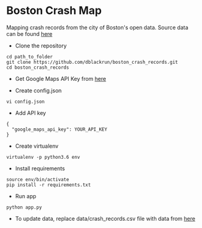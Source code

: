 # Boston Crash Map

Mapping crash records from the city of Boston's open data. Source data can be found [here](https://data.boston.gov/dataset/vision-zero-crash-records)

* Clone the repository

```
cd path_to_folder
git clone https://github.com/dblackrun/boston_crash_records.git
cd boston_crash_records
```

* Get Google Maps API Key from [here](https://developers.google.com/maps/documentation/javascript/get-api-key)

* Create config.json

```
vi config.json
```

* Add API key

```
{
  "google_maps_api_key": YOUR_API_KEY
}
```

* Create virtualenv

```
virtualenv -p python3.6 env
```

* Install requirements

```
source env/bin/activate
pip install -r requirements.txt
```

* Run app

```
python app.py
```

* To update data, replace data/crash_records.csv file with data from [here](https://data.boston.gov/dataset/vision-zero-crash-records)
